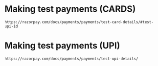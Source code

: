 # Making test payments (CARDS)
`https://razorpay.com/docs/payments/payments/test-card-details/#test-upi-id`

# Making test payments (UPI)
`https://razorpay.com/docs/payments/payments/test-upi-details/`